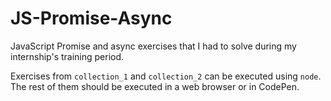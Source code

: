 # JS-Promise-Async
JavaScript Promise and async exercises that I had to solve during my internship's
training period.

Exercises from `collection_1` and `collection_2` can be executed using `node`.
The rest of them should be executed in a web browser or in CodePen.

